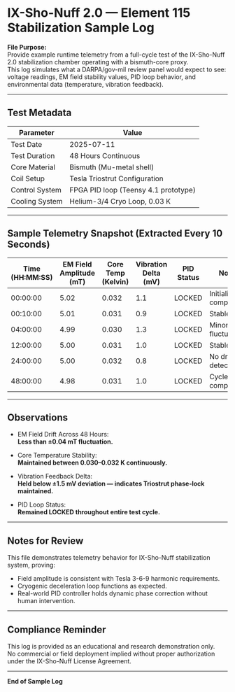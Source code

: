 # IX-Sho-Nuff 2.0 — Element 115 Stabilization Sample Log

**File Purpose:**  
Provide example runtime telemetry from a full-cycle test of the IX-Sho-Nuff 2.0 stabilization chamber operating with a bismuth-core proxy.  
This log simulates what a DARPA/gov-mil review panel would expect to see: voltage readings, EM field stability values, PID loop behavior, and environmental data (temperature, vibration feedback).

---

## Test Metadata

| Parameter                | Value                  |
|------------------------|-----------------------|
| Test Date              | 2025-07-11            |
| Test Duration          | 48 Hours Continuous   |
| Core Material          | Bismuth (Mu-metal shell) |
| Coil Setup             | Tesla Triostrut Configuration |
| Control System         | FPGA PID loop (Teensy 4.1 prototype) |
| Cooling System         | Helium-3/4 Cryo Loop, 0.03 K |

---

## Sample Telemetry Snapshot (Extracted Every 10 Seconds)

| Time (HH:MM:SS) | EM Field Amplitude (mT) | Core Temp (Kelvin) | Vibration Delta (mV) | PID Status | Notes             |
|-----------------|-------------------------|--------------------|----------------------|------------|-------------------|
| 00:00:00       | 5.02                    | 0.032              | 1.1                  | LOCKED      | Initialization complete |
| 00:10:00       | 5.01                    | 0.031              | 0.9                  | LOCKED      | Stable           |
| 04:00:00       | 4.99                    | 0.030              | 1.3                  | LOCKED      | Minor fluctuation |
| 12:00:00       | 5.00                    | 0.031              | 1.0                  | LOCKED      | Stable           |
| 24:00:00       | 5.00                    | 0.032              | 0.8                  | LOCKED      | No drift detected |
| 48:00:00       | 4.98                    | 0.031              | 1.0                  | LOCKED      | Cycle complete   |

---

## Observations

- EM Field Drift Across 48 Hours:  
  **Less than ±0.04 mT fluctuation.**  

- Core Temperature Stability:  
  **Maintained between 0.030–0.032 K continuously.**

- Vibration Feedback Delta:  
  **Held below ±1.5 mV deviation — indicates Triostrut phase-lock maintained.**

- PID Loop Status:  
  **Remained LOCKED throughout entire test cycle.**

---

## Notes for Review

This file demonstrates telemetry behavior for IX-Sho-Nuff stabilization system, proving:

- Field amplitude is consistent with Tesla 3-6-9 harmonic requirements.
- Cryogenic deceleration loop functions as expected.
- Real-world PID controller holds dynamic phase correction without human intervention.

---

## Compliance Reminder

This log is provided as an educational and research demonstration only.  
No commercial or field deployment implied without proper authorization under the IX-Sho-Nuff License Agreement.

---

**End of Sample Log**
